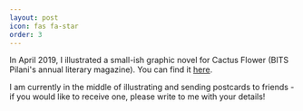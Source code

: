 ```yaml
---
layout: post
icon: fas fa-star
order: 3
---
```


In April 2019, I illustrated a small-ish graphic novel for Cactus Flower (BITS Pilani's annual literary magazine). You can find it [here](https://cactusflowerbits.wordpress.com/portfolio/2019/).

I am currently in the middle of illustrating and sending postcards to friends - if you would like to receive one, please write to me with your details!
